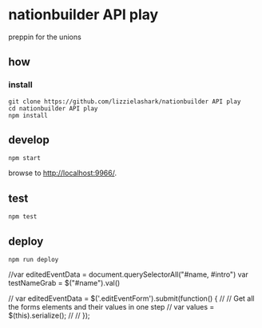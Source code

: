 
# nationbuilder API play

preppin for the unions

## how

### install

```
git clone https://github.com/lizzielashark/nationbuilder API play
cd nationbuilder API play
npm install
```

## develop

```
npm start
```

browse to <http://localhost:9966/>.

## test

```
npm test
```

## deploy

```
npm run deploy

```




//var editedEventData = document.querySelectorAll("#name, #intro")
var testNameGrab = $("#name").val()

// var editedEventData = $('.editEventForm').submit(function() {
//     // Get all the forms elements and their values in one step
//     var values = $(this).serialize();
//
// });
